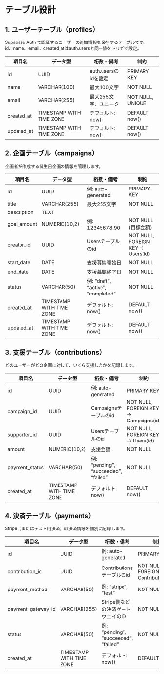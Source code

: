 # テーブル設計

## 1. ユーザーテーブル（profiles）

Supabase Auth で認証するユーザーの追加情報を保存するテーブルです。  
id、name、email、created_atはauth.usersと同一値をトリガで設定。

| 項目名      | データ型                     | 桁数・備考             | 制約                     |
|-------------|------------------------------|------------------------|--------------------------|
| id          | UUID                         | auth.usersのidを設定     | PRIMARY KEY              |
| name        | VARCHAR(100)                 | 最大100文字            | NOT NULL                 |
| email       | VARCHAR(255)                 | 最大255文字、ユニーク  | NOT NULL, UNIQUE         |
| created_at  | TIMESTAMP WITH TIME ZONE     | デフォルト: now()      | DEFAULT now()            |
| updated_at  | TIMESTAMP WITH TIME ZONE     | デフォルト: now()      | DEFAULT now()            |

## 2. 企画テーブル（campaigns）

企画者が作成する誕生日企画の情報を管理します。

| 項目名      | データ型                     | 桁数・備考             | 制約                     |
|-------------|------------------------------|------------------------|--------------------------|
| id          | UUID                         | 例: auto-generated     | PRIMARY KEY              |
| title       | VARCHAR(255)                 | 最大255文字            | NOT NULL                 |
| description | TEXT                         |                        |                          |
| goal_amount | NUMERIC(10,2)                | 例: 12345678.90        | NOT NULL (目標金額)      |
| creator_id  | UUID                         | Usersテーブルのid      | NOT NULL, FOREIGN KEY → Users(id) |
| start_date  | DATE                         | 支援募集開始日         | NOT NULL                 |
| end_date    | DATE                         | 支援募集終了日         | NOT NULL                 |
| status      | VARCHAR(50)                  | 例: “draft”, “active”, “completed” | NOT NULL |
| created_at  | TIMESTAMP WITH TIME ZONE     | デフォルト: now()      | DEFAULT now()            |
| updated_at  | TIMESTAMP WITH TIME ZONE     | デフォルト: now()      | DEFAULT now()            |

## 3. 支援テーブル（contributions）

どのユーザーがどの企画に対して、いくら支援したかを記録します。

| 項目名          | データ型                     | 桁数・備考             | 制約                     |
|-----------------|------------------------------|------------------------|--------------------------|
| id              | UUID                         | 例: auto-generated     | PRIMARY KEY              |
| campaign_id     | UUID                         | Campaignsテーブルのid  | NOT NULL, FOREIGN KEY → Campaigns(id) |
| supporter_id    | UUID                         | Usersテーブルのid      | NOT NULL, FOREIGN KEY → Users(id) |
| amount          | NUMERIC(10,2)                | 支援金額               | NOT NULL                 |
| payment_status  | VARCHAR(50)                  | 例: “pending”, “succeeded”, “failed” | NOT NULL |
| created_at      | TIMESTAMP WITH TIME ZONE     | デフォルト: now()      | DEFAULT now()            |

## 4. 決済テーブル（payments）

Stripe（またはテスト用決済）の決済情報を個別に記録します。

| 項目名              | データ型                     | 桁数・備考             | 制約                     |
|---------------------|------------------------------|------------------------|--------------------------|
| id                  | UUID                         | 例: auto-generated     | PRIMARY KEY              |
| contribution_id     | UUID                         | Contributionsテーブルのid | NOT NULL, FOREIGN KEY → Contributions(id) |
| payment_method      | VARCHAR(50)                  | 例: “stripe”, “test”   | NOT NULL                 |
| payment_gateway_id  | VARCHAR(255)                 | Stripe側などの決済ゲートウェイのID | NOT NULL |
| status              | VARCHAR(50)                  | 例: “pending”, “succeeded”, “failed” | NOT NULL |
| created_at          | TIMESTAMP WITH TIME ZONE     | デフォルト: now()      | DEFAULT now()            |
